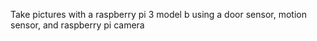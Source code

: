 Take pictures with a raspberry pi 3 model b using a door sensor, motion sensor, and raspberry pi camera